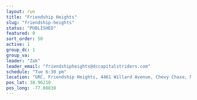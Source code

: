```yaml
---
layout: run
title: "Friendship Heights"
slug: "friendship-heights"
status: "PUBLISHED"
featured: 0
sort_order: 50
active: 1
group_dc: 1
group_va: 
leader: "Zak"
leader_email: "friendshipheights@dccapitalstriders.com"
schedule: "Tue 6:30 pm"
location: "GRC, Friendship Heights, 4461 Willard Avenue, Chevy Chase, MD"
pos_lat: 38.96210
pos_long: -77.08830
---
```

